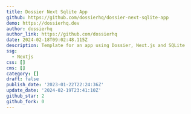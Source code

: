 ```yaml
---
title: Dossier Next Sqlite App
github: https://github.com/dossierhq/dossier-next-sqlite-app
demo: https://dossierhq.dev
author: dossierhq
author_link: https://github.com/dossierhq
date: 2024-02-18T09:02:48.115Z
description: Template for an app using Dossier, Next.js and SQLite
ssg:
  - Nextjs
css: []
cms: []
category: []
draft: false
publish_date: '2023-01-22T22:24:36Z'
update_date: '2024-02-19T23:41:10Z'
github_star: 2
github_fork: 0
---
```

